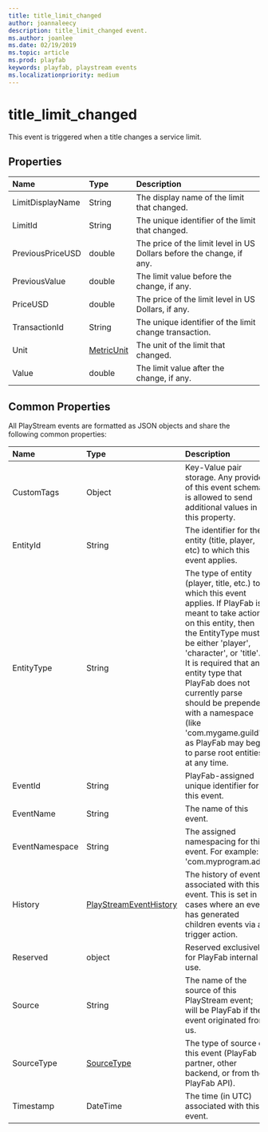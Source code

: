```yaml
---
title: title_limit_changed
author: joannaleecy
description: title_limit_changed event.
ms.author: joanlee
ms.date: 02/19/2019
ms.topic: article
ms.prod: playfab
keywords: playfab, playstream events
ms.localizationpriority: medium
---
```


# title_limit_changed

This event is triggered when a title changes a service limit.

## Properties

|Name|Type|Description|
| :--------------------|:-------------------|:----------------------|
|LimitDisplayName|String|The display name of the limit that changed.|
|LimitId|String|The unique identifier of the limit that changed.|
|PreviousPriceUSD|double|The price of the limit level in US Dollars before the change, if any.|
|PreviousValue|double|The limit value before the change, if any.|
|PriceUSD|double|The price of the limit level in US Dollars, if any.|
|TransactionId|String|The unique identifier of the limit change transaction.|
|Unit|[MetricUnit](data-types/metricunit.md)|The unit of the limit that changed.|
|Value|double|The limit value after the change, if any.|

## Common Properties

All PlayStream events are formatted as JSON objects and share the following common properties:

|Name|Type|Description|
| :--------------------|:-------------------|:----------------------|
|CustomTags|Object|Key-Value pair storage. Any provider of this event schema is allowed to send additional values in this property.|
|EntityId|String|The identifier for the entity (title, player, etc) to which this event applies.|
|EntityType|String|The type of entity (player, title, etc.) to which this event applies. If PlayFab is meant to take action on this entity, then the EntityType must be either 'player', 'character', or 'title'. It is required that any entity type that PlayFab does not currently parse should be prepended with a namespace (like 'com.mygame.guild') as PlayFab may begin to parse root entities at any time.|
|EventId|String|PlayFab-assigned unique identifier for this event.|
|EventName|String|The name of this event.|
|EventNamespace|String|The assigned namespacing for this event. For example: 'com.myprogram.ads'|
|History|[PlayStreamEventHistory](data-types/playstreameventhistory.md)|The history of events associated with this event. This is set in cases where an event has generated children events via a trigger action.|
|Reserved|object|Reserved exclusively for PlayFab internal use.|
|Source|String|The name of the source of this PlayStream event; will be PlayFab if the event originated from us.|
|SourceType|[SourceType](data-types/sourcetype.md)|The type of source of this event (PlayFab partner, other backend, or from the PlayFab API).|
|Timestamp|DateTime|The time (in UTC) associated with this event.|